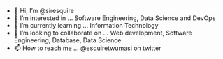 - 👋 Hi, I’m @siresquire
- 👀 I’m interested in ... Software Engineering, Data Science and DevOps
- 🌱 I’m currently learning ... Information Technology
- 💞️ I’m looking to collaborate on ... Web development, Software Engineering, Database, Data Science
- 📫 How to reach me ... @esquiretwumasi on twitter

<!---
siresquire/siresquire is a ✨ special ✨ repository because its `README.md` (this file) appears on your GitHub profile.
You can click the Preview link to take a look at your changes.
--->
